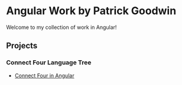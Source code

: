 # Angular Work by Patrick Goodwin
Welcome to my collection of work in Angular!

## Projects

### Connect Four Language Tree
- [Connect Four in Angular](https://github.com/pattygcoding/Connect-Four-Language-Tree/tree/main/typescript/angular)
